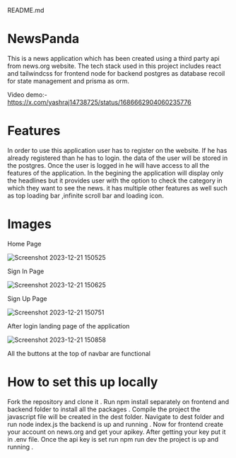README.md

# NewsPanda

This is a news application which has been created using a third party api from news.org website. The tech stack used in this project includes react and tailwindcss for frontend node for backend postgres as database recoil for state management and prisma as orm.

Video demo:- 
https://x.com/yashraj14738725/status/1686662904060235776

# Features

In order to use this application user has to register on the website. If he has already registered than he has to login. the data of the user will be stored in the postgres. Once the user is logged in he will have access to all the features of the application. In the begining the application will display only the headlines but it provides user with the option to check the category in which they want to see the news. it has multiple other features as well such as top loading bar ,infinite scroll bar and loading icon.

# Images

Home Page

![Screenshot 2023-12-21 150525](https://github.com/yashr775/NewsPanda/assets/151505210/6e497ea9-0a1b-4b13-b7db-3d9cedbef8a1)

Sign In Page

![Screenshot 2023-12-21 150625](https://github.com/yashr775/NewsPanda/assets/151505210/bd54ee83-ddde-4402-9a62-32d1ed09881d)

Sign Up Page

![Screenshot 2023-12-21 150751](https://github.com/yashr775/NewsPanda/assets/151505210/76d07810-470a-45c2-81b2-5beded0a2011)

After login landing page of the application

![Screenshot 2023-12-21 150858](https://github.com/yashr775/NewsPanda/assets/151505210/25855bab-cfff-4240-ac45-3befc06ef24b)

All the buttons at the top of navbar are functional

# How to set this up locally

Fork the repository and clone it . Run npm install separately on frontend and backend folder to install all the packages . Compile the  project the javascript file will be created in the dest folder. Navigate to dest folder and run node index.js the backend is up and running . Now for frontend create your account on news.org and get your apikey. After getting your key put it in .env file. Once the api key is set run npm run dev the project is up and running .
















